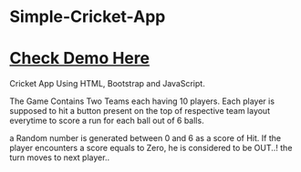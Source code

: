 # Simple-Cricket-App

 # [Check Demo Here](https://elastic-blackwell-baf3b9.netlify.app)

Cricket App Using HTML, Bootstrap and JavaScript.

The Game Contains Two Teams each having 10 players.
Each player is supposed to hit a button present on the top of respective team layout everytime to score a run for each ball out of 6 balls.

a Random number is generated between 0 and 6 as a score of Hit.
If the player encounters a score equals to Zero, he is considered to be OUT..!
the turn moves to next player..
